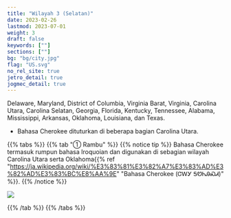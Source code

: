 ```yaml
---
title: "Wilayah 3 (Selatan)"
date: 2023-02-26
lastmod: 2023-07-01
weight: 3
draft: false
keywords: [""]
sections: [""]
bg: "bg/city.jpg"
flag: "US.svg"
no_rel_site: true
jetro_detail: true
jogmec_detail: true
---
```



<div class="main-desciption country-description">
Delaware, Maryland, District of Columbia, Virginia Barat, Virginia, Carolina Utara, Carolina Selatan, Georgia, Florida, Kentucky, Tennessee, Alabama, Mississippi, Arkansas, Oklahoma, Louisiana, dan Texas.
</div>


<div class="main-desciption country-description">
    <ul class="rule-list">
        <li>Bahasa Cherokee dituturkan di beberapa bagian Carolina Utara.</li>
    </ul>
</div>


{{% tabs %}}
{{% tab "① Rambu" %}}
{{% notice tip %}}
Bahasa Cherokee termasuk rumpun bahasa Iroquoian dan digunakan di sebagian wilayah Carolina Utara serta Oklahoma{{% ref "https://ja.wikipedia.org/wiki/%E3%83%81%E3%82%A7%E3%83%AD%E3%82%AD%E3%83%BC%E8%AA%9E" "Bahasa Cherokee (ᏣᎳᎩ ᎦᏬᏂᎯᏍᏗ)" %}}.
{{% /notice %}}

<div class="googlemap-if">
<img src="/rule/n_america/usa/region3/cherokee_stop_sign_png.jpg">
</div>

{{% /tab %}}
{{% /tabs %}}
